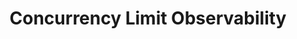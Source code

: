 ---
slug: concurrency-limit-observability
version: v1.331.0
title: Concurrency Limit Observability
tags: ['Concurrency limits', 'Scripts', 'Flow Editor']
image: ./concurrent_runs.png
description: Obversability around concurrent jobs has been improved from the Runs menu.
features:
  [
    'Filter jobs by their Concurrency Key.',
    'Graphical view can be set to Concurrency (instead of Duration by default), allowing to see the number of concurrent jobs at a given time.'
  ]
docs: /docs/core_concepts/monitor_past_and_future_runs
---